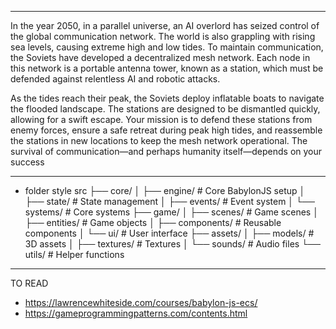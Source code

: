 
---

In the year 2050, in a parallel universe, an AI overlord has seized control of the global communication network. The world is also grappling with rising sea levels, causing extreme high and low tides. To maintain communication, the Soviets have developed a decentralized mesh network. Each node in this network is a portable antenna tower, known as a station, which must be defended against relentless AI and robotic attacks.

As the tides reach their peak, the Soviets deploy inflatable boats to navigate the flooded landscape. The stations are designed to be dismantled quickly, allowing for a swift escape. Your mission is to defend these stations from enemy forces, ensure a safe retreat during peak high tides, and reassemble the stations in new locations to keep the mesh network operational. The survival of communication—and perhaps humanity itself—depends on your success

---------------------------------------------------------------------
 - folder style
src
├── core/
│   ├── engine/        # Core BabylonJS setup
│   ├── state/         # State management
│   ├── events/        # Event system
│   └── systems/       # Core systems
├── game/
│   ├── scenes/        # Game scenes
│   ├── entities/      # Game objects
│   ├── components/    # Reusable components
│   └── ui/           # User interface
├── assets/
│   ├── models/        # 3D assets
│   ├── textures/      # Textures
│   └── sounds/        # Audio files
└── utils/            # Helper functions

--------------------------------

TO READ

- https://lawrencewhiteside.com/courses/babylon-js-ecs/
- https://gameprogrammingpatterns.com/contents.html
